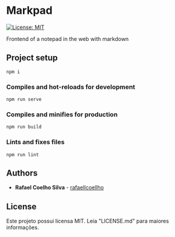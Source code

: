 # Markpad

[![License: MIT](https://img.shields.io/badge/License-MIT-yellow.svg)](https://opensource.org/licenses/MIT)

Frontend of a notepad in the web with markdown

## Project setup

```
npm i
```

### Compiles and hot-reloads for development

```
npm run serve
```

### Compiles and minifies for production

```
npm run build
```

### Lints and fixes files

```
npm run lint
```

## Authors

* **Rafael Coelho Silva** - [rafaellcoellho](https://github.com/rafaellcoellho)

## License

Este projeto possui licensa MIT. Leia "LICENSE.md" para maiores informações.

